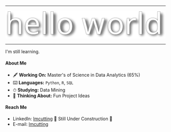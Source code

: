 -----------------------------------

![](/helloworld.svg)

-----------------------------------

I'm still learning.

#### About Me
* 🖋 **Working On:** Master's of Science in Data Analytics (65%)
* ⌨️ **Languages:** `Python`, `R`, `SQL`
* ⏱ **Studying:** Data Mining
* 💭 **Thinking About:** Fun Project Ideas

#### Reach Me
* LinkedIn: [lmcutting]() 🚧 Still Under Construction 🚧
* E-mail: [lmcutting](mailto:lmcutting@gmail.com?subject=[GitHub]%20Let's%20Chat)

